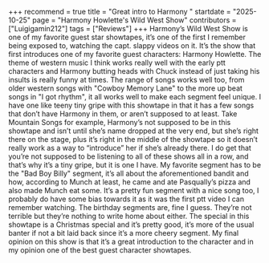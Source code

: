 +++
recommend = true
title = "Great intro to Harmony "
startdate = "2025-10-25"
page = "Harmony Howlette's Wild West Show"
contributors = ["Luigigamin212"]
tags = ["Reviews"]
+++
Harmony’s Wild West Show is one of my favorite guest star showtapes, it’s one of the first I remember being exposed to, watching the capt. slappy videos on it. It’s the show that first introduces one of my favorite guest characters: Harmony Howlette. The theme of western music I think works really well with the early ptt characters and Harmony butting heads with Chuck instead of just taking his insults is really funny at times. The range of songs works well too, from older western songs with "Cowboy Memory Lane" to the more up beat songs in "I got rhythm", it all works well to make each segment feel unique. I have one like teeny tiny gripe with this showtape in that it has a few songs that don’t have Harmony in them, or aren’t supposed to at least. Take Mountain Songs for example, Harmony’s not supposed to be in this showtape and isn’t until she’s name dropped at the very end, but she’s right there on the stage, plus it’s right in the middle of the showtape so it doesn’t really work as a way to “introduce” her if she’s already there. I do get that you’re not supposed to be listening to all of these shows all in a row, and that’s why it’s a tiny gripe, but it is one I have. My favorite segment has to be the "Bad Boy Billy" segment, it’s all about the aforementioned bandit and how, according to Munch at least, he came and ate Pasqually’s pizza and also made Munch eat some. It’s a pretty fun segment with a nice song too, I probably do have some bias towards it as it was the first ptt video I can remember watching. The birthday segments are, fine I guess. They’re not terrible but they’re nothing to write home about either. The special in this showtape is a Christmas special and it’s pretty good, it’s more of the usual banter if not a bit laid back since it’s a more cheery segment. My final opinion on this show is that it’s a great introduction to the character and in my opinion one of the best guest character showtapes. 
